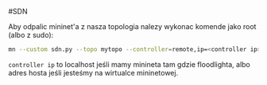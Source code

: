 #SDN

Aby odpalic mininet'a z nasza topologia nalezy wykonac komende jako root (albo z sudo):
```bash
mn --custom sdn.py --topo mytopo --controller=remote,ip=<controller ip>,port=6653
```

```controller ip``` to localhost jeśli mamy minineta tam gdzie floodlighta, albo adres hosta jeśli jesteśmy na wirtualce mininetowej.
